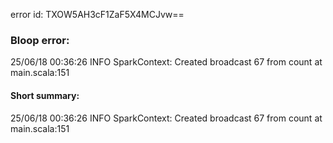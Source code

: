 error id: TXOW5AH3cF1ZaF5X4MCJvw==
### Bloop error:

25/06/18 00:36:26 INFO SparkContext: Created broadcast 67 from count at main.scala:151
#### Short summary: 

25/06/18 00:36:26 INFO SparkContext: Created broadcast 67 from count at main.scala:151